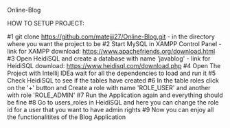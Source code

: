 Online-Blog

HOW TO SETUP PROJECT:
  
#1 
   git clone https://github.com/matejjj27/Online-Blog.git - in the directory where you want the project to be
#2
   Start MySQL in XAMPP Control Panel - link for XAMPP download: https://www.apachefriends.org/download.html
#3
   Open HeidiSQL and create a database with name 'javablog' - link for HeidiSQL download: https://www.heidisql.com/download.php
#4
   Open The Project with Intellij IDEa wait for all the dependencies to load and run it
#5
   Check HeidiSQL to see if the tables have created
#6
   In the table roles click on the '+' button and Create a role with name 'ROLE_USER' and another with role 'ROLE_ADMIN'
#7
   Run the Application again and everything should be fine
#8
   Go to users_roles in HeidiSQL and here you can change the role id for a user that you want to have admin rights
#9
   Now you can enjoy all the functionalitites of the Blog Application
